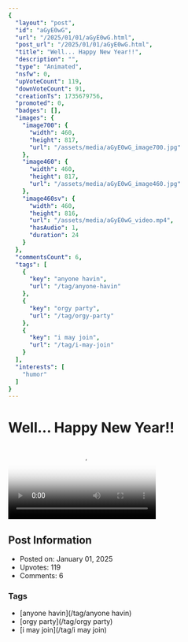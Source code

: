 ```yaml
---
{
  "layout": "post",
  "id": "aGyE0wG",
  "url": "/2025/01/01/aGyE0wG.html",
  "post_url": "/2025/01/01/aGyE0wG.html",
  "title": "Well... Happy New Year!!",
  "description": "",
  "type": "Animated",
  "nsfw": 0,
  "upVoteCount": 119,
  "downVoteCount": 91,
  "creationTs": 1735679756,
  "promoted": 0,
  "badges": [],
  "images": {
    "image700": {
      "width": 460,
      "height": 817,
      "url": "/assets/media/aGyE0wG_image700.jpg"
    },
    "image460": {
      "width": 460,
      "height": 817,
      "url": "/assets/media/aGyE0wG_image460.jpg"
    },
    "image460sv": {
      "width": 460,
      "height": 816,
      "url": "/assets/media/aGyE0wG_video.mp4",
      "hasAudio": 1,
      "duration": 24
    }
  },
  "commentsCount": 6,
  "tags": [
    {
      "key": "anyone havin",
      "url": "/tag/anyone-havin"
    },
    {
      "key": "orgy party",
      "url": "/tag/orgy-party"
    },
    {
      "key": "i may join",
      "url": "/tag/i-may-join"
    }
  ],
  "interests": [
    "humor"
  ]
}
---
```


# Well... Happy New Year!!

<video controls playsinline loop poster="/assets/media/aGyE0wG_image460.jpg">
  <source src="/assets/media/aGyE0wG_video.mp4" type="video/mp4">
  Your browser does not support the video tag.
</video>

## Post Information

- Posted on: January 01, 2025
- Upvotes: 119
- Comments: 6

### Tags

- [anyone havin](/tag/anyone havin)
- [orgy party](/tag/orgy party)
- [i may join](/tag/i may join)
